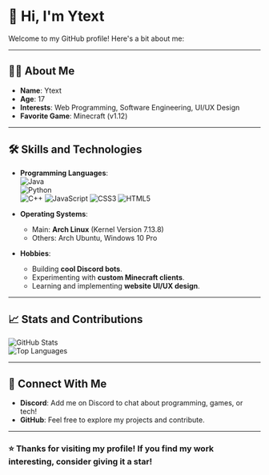 # 👋 Hi, I'm **Ytext**

Welcome to my GitHub profile! Here's a bit about me:

---

## 🧑‍💻 **About Me**
- **Name**: Ytext
- **Age**: 17
- **Interests**: Web Programming, Software Engineering, UI/UX Design
- **Favorite Game**: Minecraft (v1.12)

---

## 🛠️ **Skills and Technologies**
- **Programming Languages**:  
  ![Java](https://img.shields.io/badge/Java-%23ED8B00.svg?style=for-the-badge&logo=java&logoColor=white)  
  ![Python](https://img.shields.io/badge/Python-%233776AB.svg?style=for-the-badge&logo=python&logoColor=white)  
  ![C++](https://img.shields.io/badge/C++-%2300599C.svg?style=for-the-badge&logo=c%2B%2B&logoColor=white)
  ![JavaScript](https://img.shields.io/badge/JavaScript-%23F7DF1E.svg?style=for-the-badge&logo=javascript&logoColor=black)
  ![CSS3](https://img.shields.io/badge/CSS3-%23332.svg?style=for-the-badge&logo=css3&logoColor=white)
  ![HTML5](https://img.shields.io/badge/HTML5-%23E34F26.svg?style=for-the-badge&logo=html5&logoColor=white)

- **Operating Systems**:  
  - Main: **Arch Linux** (Kernel Version 7.13.8)  
  - Others: Arch Ubuntu, Windows 10 Pro

- **Hobbies**:
  - Building **cool Discord bots**.
  - Experimenting with **custom Minecraft clients**.
  - Learning and implementing **website UI/UX design**.

---

## 📈 **Stats and Contributions**
![GitHub Stats](https://github-readme-stats.vercel.app/api?username=sudoYtext&show_icons=true&theme=radical)  
![Top Languages](https://github-readme-stats.vercel.app/api/top-langs/?username=sudoYtext&layout=compact&theme=radical)

---

## 🤝 **Connect With Me**
- **Discord**: Add me on Discord to chat about programming, games, or tech!
- **GitHub**: Feel free to explore my projects and contribute.

---

### ⭐ Thanks for visiting my profile! If you find my work interesting, consider giving it a star!
